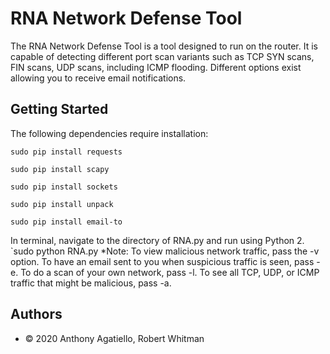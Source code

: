 # RNA Network Defense Tool

The RNA Network Defense Tool is a tool designed to run on the router. It is capable of detecting different port scan variants such as TCP SYN scans, FIN scans, UDP scans, including ICMP flooding. Different options exist allowing you to receive email notifications.

## Getting Started

The following dependencies require installation:

`sudo pip install requests`

`sudo pip install scapy`

`sudo pip install sockets`

`sudo pip install unpack`

`sudo pip install email-to`

In terminal, navigate to the directory of RNA.py and run using Python 2.
`sudo python RNA.py
*Note: To view malicious network traffic, pass the -v option. To have an email sent to you when suspicious traffic is seen, pass -e. To do a scan of your own network, pass -l. To see all TCP, UDP, or ICMP traffic that might be malicious, pass -a.

## Authors

* © 2020 Anthony Agatiello, Robert Whitman
